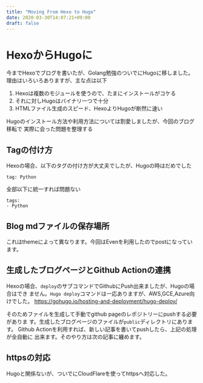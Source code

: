 ```yaml
---
title: "Moving From Hexo to Hugo"
date: 2020-03-30T14:07:21+09:00
draft: false
---
```


# HexoからHugoに
今までHexoでブログを書いたが、Golang勉強のついでにHugoに移しました。
理由はいろいろありますが、主な点は以下
1. Hexoは複数のモジュールを使うので、たまにインストールがコケる
2. それに対しHugoはバイナリ一つで十分
3. HTMLファイル生成のスピード、HexoよりHugoが断然に速い

Hugoのインストール方法や利用方法については割愛しましたが、今回のブログ移転で
実際に会った問題を整理する

## Tagの付け方
Hexoの場合、以下のタグの付け方が大丈夫でしたが、Hugoの時はだめでした
```
tag: Python
```

全部以下に統一すれば問題ない
```
tags:
- Python
```

## Blog mdファイルの保存場所
これはthemeによって異なります。今回はEvenを利用したのでpostになっています。

## 生成したブログページとGithub Actionの連携
Hexoの場合、`deploy`のサブコマンドでGithubにPush出来ましたが、Hugoの場合はでき
ません。`Hugo deploy`コマンドは一応ありますが、AWS,GCE,Azure向けでした。
https://gohugo.io/hosting-and-deployment/hugo-deploy/

そのためファイルを生成して手動でgithub pageのレポジトリーにpushする必要がありま
す。生成したブログページのファイルが`public`ディレクトリにあります。
Github Actionを利用すれば、新しい記事を書いてpushしたら、上記の処理が全自動に
出来ます。そのやり方は次の記事に纏めます。

## httpsの対応
Hugoと関係ないが、ついでにCloudFlareを使ってhttpsへ対応した。

